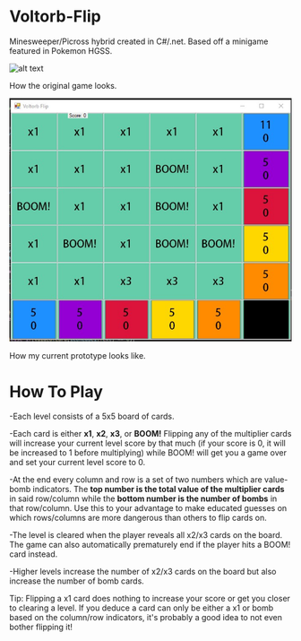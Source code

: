 # Voltorb-Flip
Minesweeper/Picross hybrid created in C#/.net. Based off a minigame featured in Pokemon HGSS.

![alt text](https://cdn.bulbagarden.net/upload/0/02/Voltorb_Flip.png)

How the original game looks.

![alt text](https://github.com/TriducRoyDo/Voltorb-Flip/blob/master/Voltorb%20Flip/prototype1.jpg)

How my current prototype looks like. 

# How To Play
-Each level consists of a 5x5 board of cards. 

-Each card is either **x1**, **x2**, **x3**, or **BOOM!** Flipping any of the multiplier cards will increase your current level score by that much (if your score is 0, it will be increased to 1 before multiplying) while BOOM! will get you a game over and set your current level score to 0. 

-At the end every column and row is a set of two numbers which are value-bomb indicators. The **top number is the total value of the multiplier cards** in said row/column while the **bottom number is the number of bombs** in that row/column. Use this to your advantage to make educated guesses on which rows/columns are more dangerous than others to flip cards on.

-The level is cleared when the player reveals all x2/x3 cards on the board. The game can also automatically prematurely end if the player hits a BOOM! card instead.

-Higher levels increase the number of x2/x3 cards on the board but also increase the number of bomb cards.

Tip: Flipping a x1 card does nothing to increase your score or get you closer to clearing a level. If you deduce a card can only be either a x1 or bomb based on the column/row indicators, it's probably a good idea to not even bother flipping it!
